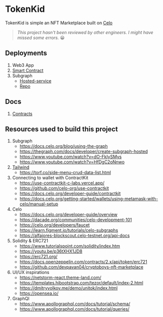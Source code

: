 # TokenKid

TokenKid is simple an NFT Marketplace built on [Celo](https://celo.org)

> _This project hasn't been reviewed by other engineers. I might have missed some errors._ 😀

## Deployments
1. Web3 App
2. [Smart Contract](https://alfajores-blockscout.celo-testnet.org/address/0x3BF90f17A0dCA60aDf464d1ac4A8e921f18D8a23/contracts)
3. Subgraph
    * [Hosted-service](https://thegraph.com/hosted-service/subgraph/victorjambo/tokenkid?selected=playground)
    * [Repo](https://github.com/victorjambo/tokenkid-subgraph)

## Docs
1. [Contracts](contract/README.md)

## Resources used to build this project

1. Subgraph
    * https://docs.celo.org/blog/using-the-graph
    * https://thegraph.com/docs/developer/create-subgraph-hosted
    * https://www.youtube.com/watch?v=dO-FkIySMys
    * https://www.youtube.com/watch?v=HfDgC2oNnwo
2. [Tailwind](https://tailwindcss.com/)
    * https://torf.co/side-menu-crud-data-list.html
3. Connecting to wallet with ContractKit
    * https://use-contractkit-c-labs.vercel.app/
    * https://github.com/celo-org/use-contractkit
    * https://docs.celo.org/developer-guide/contractkit
    * https://docs.celo.org/getting-started/wallets/using-metamask-with-celo/manual-setup
4. Celo
    * https://docs.celo.org/developer-guide/overview
    * https://dacade.org/communities/celo-development-101
    * https://celo.org/developers/faucet
    * https://learn.figment.io/tutorials/celo-subgraphs
    * https://alfajores-blockscout.celo-testnet.org/api-docs
5. Solidity & ERC721
    * https://www.tutorialspoint.com/solidity/index.htm
    * https://youtu.be/p36tXHX1JD8
    * https://erc721.org/
    * https://docs.openzeppelin.com/contracts/2.x/api/token/erc721
    * https://github.com/devpavan04/cryptoboys-nft-marketplace
6. UI/UX inspirations
    * https://netstorm-react.theme-land.com/
    * https://templates.hibootstrap.com/tezor/default/index-2.html
    * https://dmitryvolkov.me/demo/unitok/index.html
    * https://opensea.io/
7. GraphQl
    * https://www.apollographql.com/docs/tutorial/schema/
    * https://www.apollographql.com/docs/tutorial/queries/
  
